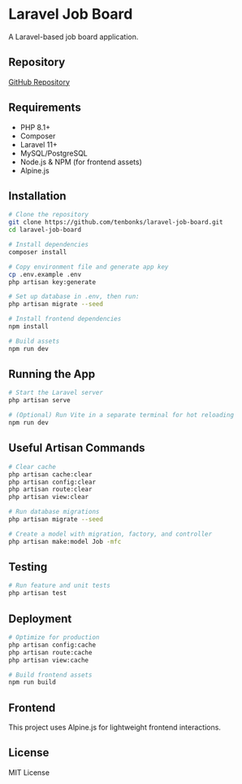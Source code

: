 # Laravel Job Board

A Laravel-based job board application.

## Repository
[GitHub Repository](https://github.com/tenbonks/laravel-job-board)

## Requirements
- PHP 8.1+
- Composer
- Laravel 11+
- MySQL/PostgreSQL
- Node.js & NPM (for frontend assets)
- Alpine.js

## Installation

```sh
# Clone the repository
git clone https://github.com/tenbonks/laravel-job-board.git
cd laravel-job-board

# Install dependencies
composer install

# Copy environment file and generate app key
cp .env.example .env
php artisan key:generate

# Set up database in .env, then run:
php artisan migrate --seed

# Install frontend dependencies
npm install

# Build assets
npm run dev
```

## Running the App

```sh
# Start the Laravel server
php artisan serve

# (Optional) Run Vite in a separate terminal for hot reloading
npm run dev
```

## Useful Artisan Commands

```sh
# Clear cache
php artisan cache:clear
php artisan config:clear
php artisan route:clear
php artisan view:clear

# Run database migrations
php artisan migrate --seed

# Create a model with migration, factory, and controller
php artisan make:model Job -mfc
```

## Testing

```sh
# Run feature and unit tests
php artisan test
```

## Deployment

```sh
# Optimize for production
php artisan config:cache
php artisan route:cache
php artisan view:cache

# Build frontend assets
npm run build
```

## Frontend
This project uses Alpine.js for lightweight frontend interactions.

## License
MIT License

